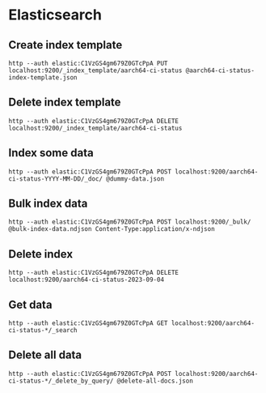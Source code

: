 # Elasticsearch

## Create index template

```
http --auth elastic:C1VzGS4gm679Z0GTcPpA PUT localhost:9200/_index_template/aarch64-ci-status @aarch64-ci-status-index-template.json
```

## Delete index template

```
http --auth elastic:C1VzGS4gm679Z0GTcPpA DELETE localhost:9200/_index_template/aarch64-ci-status
```

## Index some data

```
http --auth elastic:C1VzGS4gm679Z0GTcPpA POST localhost:9200/aarch64-ci-status-YYYY-MM-DD/_doc/ @dummy-data.json
```

## Bulk index data

```
http --auth elastic:C1VzGS4gm679Z0GTcPpA POST localhost:9200/_bulk/ @bulk-index-data.ndjson Content-Type:application/x-ndjson
```

## Delete index

```
http --auth elastic:C1VzGS4gm679Z0GTcPpA DELETE localhost:9200/aarch64-ci-status-2023-09-04
```

## Get data

```
http --auth elastic:C1VzGS4gm679Z0GTcPpA GET localhost:9200/aarch64-ci-status-*/_search
```

## Delete all data

```
http --auth elastic:C1VzGS4gm679Z0GTcPpA POST localhost:9200/aarch64-ci-status-*/_delete_by_query/ @delete-all-docs.json
```
